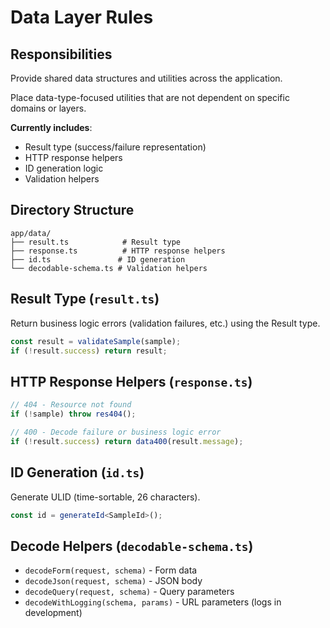 # Data Layer Rules

## Responsibilities

Provide shared data structures and utilities across the application.

Place data-type-focused utilities that are not dependent on specific domains or layers.

**Currently includes**:
- Result type (success/failure representation)
- HTTP response helpers
- ID generation logic
- Validation helpers

## Directory Structure

```
app/data/
├── result.ts            # Result type
├── response.ts          # HTTP response helpers
├── id.ts               # ID generation
└── decodable-schema.ts # Validation helpers
```

## Result Type (`result.ts`)

Return business logic errors (validation failures, etc.) using the Result type.

```typescript
const result = validateSample(sample);
if (!result.success) return result;
```

## HTTP Response Helpers (`response.ts`)

```typescript
// 404 - Resource not found
if (!sample) throw res404();

// 400 - Decode failure or business logic error
if (!result.success) return data400(result.message);
```

## ID Generation (`id.ts`)

Generate ULID (time-sortable, 26 characters).

```typescript
const id = generateId<SampleId>();
```

## Decode Helpers (`decodable-schema.ts`)

- `decodeForm(request, schema)` - Form data
- `decodeJson(request, schema)` - JSON body
- `decodeQuery(request, schema)` - Query parameters
- `decodeWithLogging(schema, params)` - URL parameters (logs in development)
